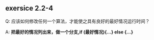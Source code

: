 ## exersice 2.2-4

Q: 应该如何修改任何一个算法，才能使之具有良好的最好情况运行时间？

A: **把最好的情况列出来，做一个分支,if (最好情况){...} else {...}** 